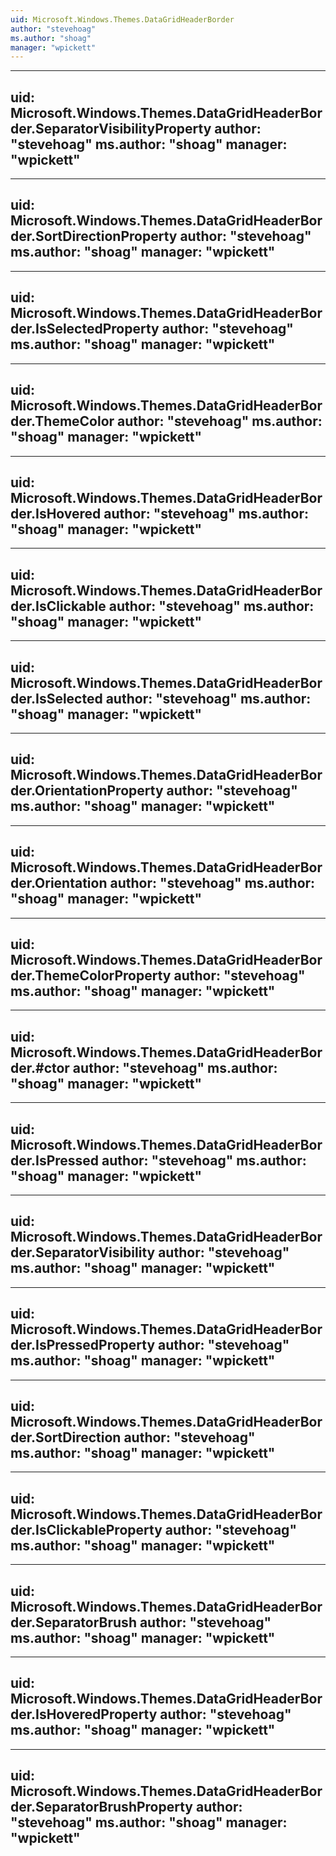 ```yaml
---
uid: Microsoft.Windows.Themes.DataGridHeaderBorder
author: "stevehoag"
ms.author: "shoag"
manager: "wpickett"
---
```


---
uid: Microsoft.Windows.Themes.DataGridHeaderBorder.SeparatorVisibilityProperty
author: "stevehoag"
ms.author: "shoag"
manager: "wpickett"
---

---
uid: Microsoft.Windows.Themes.DataGridHeaderBorder.SortDirectionProperty
author: "stevehoag"
ms.author: "shoag"
manager: "wpickett"
---

---
uid: Microsoft.Windows.Themes.DataGridHeaderBorder.IsSelectedProperty
author: "stevehoag"
ms.author: "shoag"
manager: "wpickett"
---

---
uid: Microsoft.Windows.Themes.DataGridHeaderBorder.ThemeColor
author: "stevehoag"
ms.author: "shoag"
manager: "wpickett"
---

---
uid: Microsoft.Windows.Themes.DataGridHeaderBorder.IsHovered
author: "stevehoag"
ms.author: "shoag"
manager: "wpickett"
---

---
uid: Microsoft.Windows.Themes.DataGridHeaderBorder.IsClickable
author: "stevehoag"
ms.author: "shoag"
manager: "wpickett"
---

---
uid: Microsoft.Windows.Themes.DataGridHeaderBorder.IsSelected
author: "stevehoag"
ms.author: "shoag"
manager: "wpickett"
---

---
uid: Microsoft.Windows.Themes.DataGridHeaderBorder.OrientationProperty
author: "stevehoag"
ms.author: "shoag"
manager: "wpickett"
---

---
uid: Microsoft.Windows.Themes.DataGridHeaderBorder.Orientation
author: "stevehoag"
ms.author: "shoag"
manager: "wpickett"
---

---
uid: Microsoft.Windows.Themes.DataGridHeaderBorder.ThemeColorProperty
author: "stevehoag"
ms.author: "shoag"
manager: "wpickett"
---

---
uid: Microsoft.Windows.Themes.DataGridHeaderBorder.#ctor
author: "stevehoag"
ms.author: "shoag"
manager: "wpickett"
---

---
uid: Microsoft.Windows.Themes.DataGridHeaderBorder.IsPressed
author: "stevehoag"
ms.author: "shoag"
manager: "wpickett"
---

---
uid: Microsoft.Windows.Themes.DataGridHeaderBorder.SeparatorVisibility
author: "stevehoag"
ms.author: "shoag"
manager: "wpickett"
---

---
uid: Microsoft.Windows.Themes.DataGridHeaderBorder.IsPressedProperty
author: "stevehoag"
ms.author: "shoag"
manager: "wpickett"
---

---
uid: Microsoft.Windows.Themes.DataGridHeaderBorder.SortDirection
author: "stevehoag"
ms.author: "shoag"
manager: "wpickett"
---

---
uid: Microsoft.Windows.Themes.DataGridHeaderBorder.IsClickableProperty
author: "stevehoag"
ms.author: "shoag"
manager: "wpickett"
---

---
uid: Microsoft.Windows.Themes.DataGridHeaderBorder.SeparatorBrush
author: "stevehoag"
ms.author: "shoag"
manager: "wpickett"
---

---
uid: Microsoft.Windows.Themes.DataGridHeaderBorder.IsHoveredProperty
author: "stevehoag"
ms.author: "shoag"
manager: "wpickett"
---

---
uid: Microsoft.Windows.Themes.DataGridHeaderBorder.SeparatorBrushProperty
author: "stevehoag"
ms.author: "shoag"
manager: "wpickett"
---
